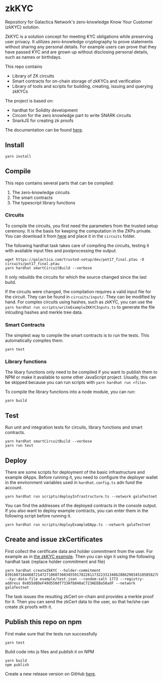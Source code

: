 # zkKYC
Repository for Galactica Network's zero-knowledge Know Your Customer (zkKYC) solution.

ZkKYC is a solution concept for meeting KYC obligations while preserving user privacy. It utilizes zero-knowledge cryptography to prove statements without sharing any personal details. For example users can prove that they have passed KYC and are grown up without disclosing personal details, such as names or birthdays.

This repo contains
- Library of ZK circuits
- Smart contracts for on-chain storage of zkKYCs and verification
- Library of tools and scripts for building, creating, issuing and querying zkKYCs

The project is based on:
- hardhat for Solidity development
- Circom for the zero knowledge part to write SNARK circuits
- SnarkJS for creating zk proofs

The documentation can be found [here](https://app.gitbook.com/o/IbmhhVJSM8rZ0aECe2R3/s/NMoORBGBxztthVlosoIF/galactica-concepts/zero-knowledge-kyc).

## Install
```shell
yarn install
```

## Compile
This repo contains several parts that can be compiled:
1. The zero-knowledge circuits
2. The smart contracts 
3. The typescript library functions

### Circuits
To compile the circuits, you first need the parameters from the trusted setup ceremony. It is the basis for keeping the computation in the ZKPs private.
You can download it from [here](https://galactica.com/trusted-setup/dev/pot17_final.ptau) and place it in the `circuits` folder.

The following hardhat task takes care of compiling the circuits, testing it with available input files and postprocessing the output.
```shell
wget https://galactica.com/trusted-setup/dev/pot17_final.ptau -O circuits/pot17_final.ptau
yarn hardhat smartCircuitBuild --verbose
```
It only rebuilds the circuits for which the source changed since the last build.

If the circuits were changed, the compilation requires a valid input file for the circuit. They can be found in `circuits/input/`. They can be modified by hand. For complex circuits using hashes, such as zkKYC, you can use the `yarn hardhat run scripts/writeExampleZKKYCInputs.ts` to generate the file inlcuding hashes and merkle tree data.

### Smart Contracts
The simplest way to compile the smart contracts is to run the tests. This automatically compiles them.
```shell
yarn test
```

### Library functions
The libary functions only need to be compiled if you want to publish them to NPM or make it available to some other JavaScript project. Usually, this can be skipped because you can run scripts with `yarn hardhat run <file>`.

To compile the library functions into a node module, you can run:
```shell
yarn build
```

## Test
Run unit and integration tests for circuits, library functions and smart contracts.
```shell
yarn hardhat smartCircuitBuild --verbose
yarn run test
```

## Deploy
There are some scripts for deployment of the basic infrastructure and example dApps.
Before running it, you need to configure the deployer wallet in the environment variables used in `hardhat.config.ts` adn fund the account.
```shell
yarn hardhat run scripts/deployInfrastructure.ts --network galaTestnet
```
You can find the addresses of the deployed contracts in the console output.
If you also want to deploy example contracts, you can enter them in the following script before running it.
```shell
yarn hardhat run scripts/deployExampleDApp.ts --network galaTestnet
```

## Create and issue zkCertificates
First collect the certificate data and holder commitment from the user. For example as in [the zkKYC example](example/kycFields.json).
Then you can sign it using the following hardhat task (replace holder commitment and file)
```shell
yarn hardhat createZkKYC --holder-commitment 839160718446872147271060736034559178228117322331346628862983451058562783963 --kyc-data-file example/test.json --random-salt 1773 --registry-address 0x855d8DeF49d550df733Afb848aC723AEEBa58adF --network galaTestnet
```
The task issues the resulting zkCert on-chain and provides a merkle proof for it.
Then you can send the zkCert data to the user, so that he/she can create zk proofs with it.

## Publish this repo on npm
First make sure that the tests run successfully
```shell 
yarn test
```

Build code into js files and publish it on NPM
```shell
yarn build
npm publish
```

Create a new release version on GitHub [here](https://github.com/Galactica-corp/zkKYC/releases/new).
